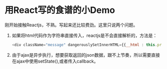 # 用React写的食谱的小Demo
刚开始接触Reactjs，不熟。写起来还比较费劲。这里只说两个问题。

1. 如果将html代码作为字符串直接传入，reactjs是不会直接解析的，方法是：

   ```javascript
   <div className="message" dangerouslySetInnerHTML={{__html : this.props.message}}/>
   ```

2. 由于ajax是异步执行，想要获取返回的json数据，跟不上节奏，所以需要直接在ajax中使用setState(),或者传入callback。